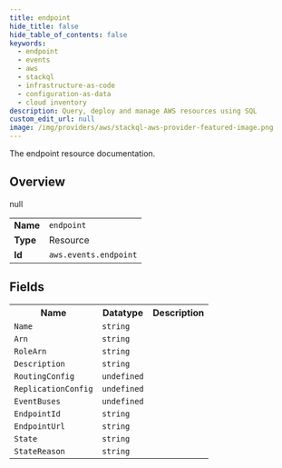 ```yaml
---
title: endpoint
hide_title: false
hide_table_of_contents: false
keywords:
  - endpoint
  - events
  - aws
  - stackql
  - infrastructure-as-code
  - configuration-as-data
  - cloud inventory
description: Query, deploy and manage AWS resources using SQL
custom_edit_url: null
image: /img/providers/aws/stackql-aws-provider-featured-image.png
---
```

The endpoint resource documentation.

## Overview
<table><tbody>
<tr><td><b>Name</b></td><td><code>endpoint</code></td></tr>
<tr><td><b>Type</b></td><td>Resource</td></tr>
null
<tr><td><b>Id</b></td><td><code>aws.events.endpoint</code></td></tr>
</tbody></table>

## Fields
<table><tbody>
<tr><th>Name</th><th>Datatype</th><th>Description</th></tr>
<tr><td><code>Name</code></td><td><code>string</code></td><td></td></tr><tr><td><code>Arn</code></td><td><code>string</code></td><td></td></tr><tr><td><code>RoleArn</code></td><td><code>string</code></td><td></td></tr><tr><td><code>Description</code></td><td><code>string</code></td><td></td></tr><tr><td><code>RoutingConfig</code></td><td><code>undefined</code></td><td></td></tr><tr><td><code>ReplicationConfig</code></td><td><code>undefined</code></td><td></td></tr><tr><td><code>EventBuses</code></td><td><code>undefined</code></td><td></td></tr><tr><td><code>EndpointId</code></td><td><code>string</code></td><td></td></tr><tr><td><code>EndpointUrl</code></td><td><code>string</code></td><td></td></tr><tr><td><code>State</code></td><td><code>string</code></td><td></td></tr><tr><td><code>StateReason</code></td><td><code>string</code></td><td></td></tr>
</tbody></table>